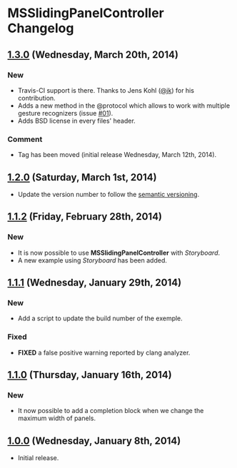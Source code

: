 # MSSlidingPanelController Changelog
## [1.3.0](https://github.com/SebastienMichoy/MSSlidingPanelController/releases/tag/1.3.0) (Wednesday, March 20th, 2014)
### New
- Travis-CI support is there. Thanks to Jens Kohl ([@jk](https://github.com/jk)) for his contribution.
- Adds a new method in the @protocol which allows to work with multiple gesture recognizers (issue [#01](https://github.com/SebastienMichoy/MSSlidingPanelController/issues/1)).
- Adds BSD license in every files' header.

### Comment
- Tag has been moved (initial release Wednesday, March 12th, 2014).

## [1.2.0](https://github.com/SebastienMichoy/MSSlidingPanelController/releases/tag/1.2.0) (Saturday, March 1st, 2014)
- Update the version number to follow the [semantic versioning](http://semver.org).

## [1.1.2](https://github.com/SebastienMichoy/MSSlidingPanelController/releases/tag/1.1.2) (Friday, February 28th, 2014)
### New
- It is now possible to use **MSSlidingPanelController** with *Storyboard*.
- A new example using *Storyboard* has been added.

## [1.1.1](https://github.com/SebastienMichoy/MSSlidingPanelController/releases/tag/1.1.1) (Wednesday, January 29th, 2014)
### New
- Add a script to update the build number of the exemple.

### Fixed
- **FIXED** a false positive warning reported by clang analyzer.

## [1.1.0](https://github.com/SebastienMichoy/MSSlidingPanelController/releases/tag/1.1.0) (Thursday, January 16th, 2014)
### New
- It now possible to add a completion block when we change the maximum width of panels.

## [1.0.0](https://github.com/SebastienMichoy/MSSlidingPanelController/releases/tag/1.0.0) (Wednesday, January 8th, 2014)
- Initial release.